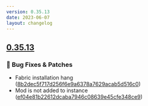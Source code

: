 ```yaml
---
version: 0.35.13
date: 2023-06-07
layout: changelog
---
```

## [0.35.13](#0.35.13)
### 🐛 Bug Fixes & Patches

- Fabric installation hang ([8b2dec5f717d256f6e9a6378a7629acab5d516c0](https://github.com/Voxelum/x-minecraft-launcher/commit/8b2dec5f717d256f6e9a6378a7629acab5d516c0))
- Mod is not added to instance ([ef04e81b22612dcaba7946c08639e45cfe348ce9](https://github.com/Voxelum/x-minecraft-launcher/commit/ef04e81b22612dcaba7946c08639e45cfe348ce9))
